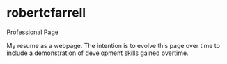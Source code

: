# robertcfarrell
Professional Page

My resume as a webpage. The intention is to evolve this page over time to include a demonstration of development skills gained overtime.

